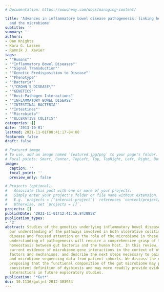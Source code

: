 ```yaml
---
# Documentation: https://wowchemy.com/docs/managing-content/

title: 'Advances in inflammatory bowel disease pathogenesis: linking host genetics
  and the microbiome'
subtitle: ''
summary: ''
authors:
- Dan Knights
- Kara G. Lassen
- Ramnik J. Xavier
tags:
- '"Humans"'
- '"Inflammatory Bowel Diseases"'
- '"Signal Transduction"'
- '"Genetic Predisposition to Disease"'
- '"Phenotype"'
- '"Bacteria"'
- "\"CROHN'S DISEASE\""
- '"GENETICS"'
- '"Host-Pathogen Interactions"'
- '"INFLAMMATORY BOWEL DISEASE"'
- '"INTESTINAL BACTERIA"'
- '"Intestines"'
- '"Microbiota"'
- '"ULCERATIVE COLITIS"'
categories: []
date: '2013-10-01'
lastmod: 2021-11-01T08:41:17-04:00
featured: false
draft: false

# Featured image
# To use, add an image named `featured.jpg/png` to your page's folder.
# Focal points: Smart, Center, TopLeft, Top, TopRight, Left, Right, BottomLeft, Bottom, BottomRight.
image:
  caption: ''
  focal_point: ''
  preview_only: false

# Projects (optional).
#   Associate this post with one or more of your projects.
#   Simply enter your project's folder or file name without extension.
#   E.g. `projects = ["internal-project"]` references `content/project/deep-learning/index.md`.
#   Otherwise, set `projects = []`.
projects: []
publishDate: '2021-11-01T12:41:16.843885Z'
publication_types:
- '2'
abstract: Studies of the genetics underlying inflammatory bowel diseases have increased
  our understanding of the pathways involved in both ulcerative colitis and Crohn's
  disease and focused attention on the role of the microbiome in these diseases. Full
  understanding of pathogenesis will require a comprehensive grasp of the delicate
  homeostasis between gut bacteria and the human host. In this review, we present
  current evidence of microbiome-gene interactions in the context of other known risk
  factors and mechanisms, and describe the next steps necessary to pair genetic variant
  and microbiome sequencing data from patient cohorts. We discuss the concept of dysbiosis,
  proposing that the functional composition of the gut microbiome may provide a more
  consistent definition of dysbiosis and may more readily provide evidence of genome-microbiome
  interactions in future exploratory studies.
publication: '*Gut*'
doi: 10.1136/gutjnl-2012-303954
---
```

